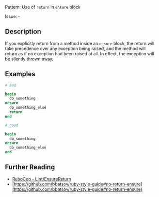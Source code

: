 Pattern: Use of `return` in `ensure` block

Issue: -

## Description

If you explicitly return from a method inside an `ensure` block, the return will take precedence over any exception being raised, and the method will return as if no exception had been raised at all. In effect, the exception will be silently thrown away.

## Examples

```ruby
# bad

begin
  do_something
ensure
  do_something_else
  return
end
```
```ruby
# good

begin
  do_something
ensure
  do_something_else
end
```

## Further Reading

* [RuboCop - Lint/EnsureReturn](https://docs.rubocop.org/rubocop/cops_lint.html#lintensurereturn)
* [https://github.com/bbatsov/ruby-style-guide#no-return-ensure](https://github.com/bbatsov/ruby-style-guide#no-return-ensure)
